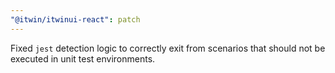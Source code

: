```yaml
---
"@itwin/itwinui-react": patch
---
```


Fixed `jest` detection logic to correctly exit from scenarios that should not be executed in unit test environments.
